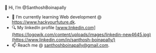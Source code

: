   👋 Hi, I’m @SanthoshBoinapally
- 🌱 I’m currently learning Web development @ https://www.hackyourfuture.dk.
- 🔍 My linkedIn profile [www.linkedin.com](https://logowik.com/content/uploads/images/linkedin-new4645.jpg)(https://www.linkedin.com/in/santhosh-boinapally/)
- 📫 Reach me @ santhoshboinapally@gmail.com.

<!---
santhoshboinapally/santhoshboinapally is a ✨ special ✨ repository because its `README.md` (this file) appears on your GitHub profile.
You can click the Preview link to take a look at your changes.
--->
